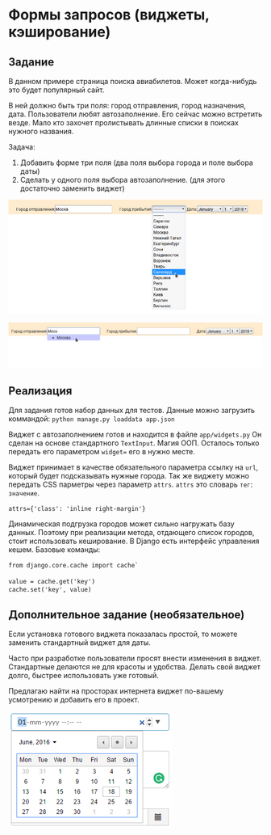 # Формы запросов (виджеты, кэширование)

## Задание

В данном примере страница поиска авиабилетов.
Может когда-нибудь это будет популярный сайт.

В ней должно быть три поля: город отправления, город назначения, дата.
Пользователи любят автозаполнение. Его сейчас можно встретить везде.
Мало кто захочет пролистывать длинные списки в поисках нужного названия.

Задача:
1) Добавить форме три поля (два поля выбора города и поле выбора даты)
2) Сделать у одного поля выбора автозаполнение. (для этого достаточно заменить виджет)

![](./docs/citypicker_standart.png)

![](./docs/citypicker_ajax.png)

## Реализация

Для задания готов набор данных для тестов.
Данные можно загрузить коммандой: `python manage.py loaddata app.json`

Виджет с автозаполнением готов и находится в файле `app/widgets.py`
Он сделан на основе стандартного `TextInput`. Магия ООП.
Осталось только передать его параметром `widget=` его в нужно месте.

Виджет принимает в качестве обязательного параметра ссылку на `url`, который будет подсказывать нужные города.
Так же виджету можно передать CSS парметры через параметр `attrs`.
 `attrs` это словарь `тег`: `значение`.

```
attrs={'class': 'inline right-margin'}
```

Динамическая подгрузка городов может сильно нагружать базу данных.
Поэтому при реализации метода, отдающего список городов, стоит использовать кеширование.
В Django есть интерфейс управления кешем. Базовые команды:

```
from django.core.cache import cache`

value = cache.get('key')
cache.set('key', value)
```


## Дополнительное задание (необязательное)

Если установка готового виджета показалась простой, то можете заменить стандартный виджет для даты.

Часто при разработке пользователи просят внести изменения в виджет.
Стандартные делаются не для красоты и удобства.
Делать свой виджет долго, быстрее использовать уже готовый.

Предлагаю найти на просторах интернета виджет по-вашему усмотрению и добавить его в проект.

![](./docs/datepicker.png)
